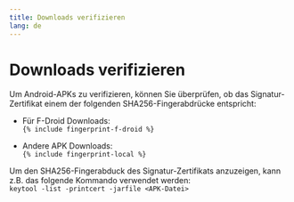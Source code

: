 ```yaml
---
title: Downloads verifizieren
lang: de
---
```




<!-- GENERATED FILE -- DO NOT EDIT -->



# Downloads verifizieren

Um Android-APKs zu verifizieren, können Sie überprüfen, ob das Signatur-Zertifikat einem der folgenden SHA256-Fingerabdrücke entspricht:

* Für F-Droid Downloads:  
  `{% include fingerprint-f-droid %}`

* Andere APK Downloads:  
  `{% include fingerprint-local %}`

Um den  SHA256-Fingerabduck des Signatur-Zertifikats anzuzeigen, kann z.B. das folgende Kommando verwendet werden:  
`keytool -list -printcert -jarfile <APK-Datei>`